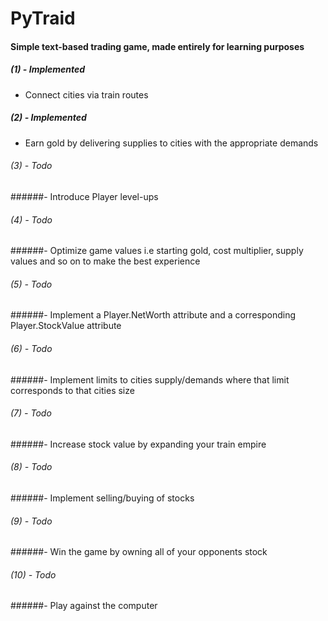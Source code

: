 # PyTraid

#### Simple text-based trading game, made entirely for learning purposes

##### (1) - Implemented
- Connect cities via train routes

##### (2) - Implemented
- Earn gold by delivering supplies to cities with the appropriate demands

###### (3) - Todo
######- Introduce Player level-ups

###### (4) - Todo
######- Optimize game values i.e starting gold, cost multiplier, supply values and so on to make the best experience

###### (5) - Todo
######- Implement a Player.NetWorth attribute and a corresponding Player.StockValue attribute

###### (6) - Todo
######- Implement limits to cities supply/demands where that limit corresponds to that cities size

###### (7) - Todo
######- Increase stock value by expanding your train empire

###### (8) - Todo
######- Implement selling/buying of stocks

###### (9) - Todo
######- Win the game by owning all of your opponents stock

###### (10) - Todo
######- Play against the computer

